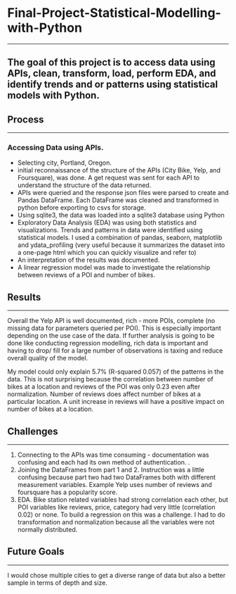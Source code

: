 # Final-Project-Statistical-Modelling-with-Python
---

## The goal of this project is to access data using APIs, clean, transform, load, perform EDA, and identify trends and or patterns using statistical models with Python.

## Process
---
### Accessing Data using APIs.
- Selecting city, Portland, Oregon. 
- initial reconnaissance of the structure of the APIs (City Bike, Yelp, and Foursquare), was done. A get request was sent for each API to understand the structure of the data returned.
- APIs were queried and the response json files were parsed to create and Pandas DataFrame. Each DataFrame was cleaned and transformed in python before exporting to csvs for storage.
- Using sqlite3, the data was loaded into a sqlite3 database using Python
- Exploratory Data Analysis (EDA) was using both statistics and visualizations. Trends and patterns in data were identified using statistical models. I used a combination of pandas, seaborn, matplotlib and ydata_profiling (very useful because it summarizes the dataset into a one-page html which you can quickly visualize and refer to)
- An interpretation of the results was documented.
- A linear regression model was made to investigate the relationship between reviews of a POI and number of bikes.

## Results
---
Overall the Yelp API is well documented, rich - more POIs, complete (no missing data for parameters queried per POI). This is especially important depending on the use case of the data. If further analysis is going to be done like conducting regression modelling, rich data is important and having to drop/ fill for a large number of observations is taxing and reduce overall quality of the model.

My model could only explain 5.7% (R-squared 0.057) of the patterns in the data. This is not surprising because the correlation between number of bikes at a location and reviews of the POI was only 0.23 even after normalization. Number of reviews does affect number of bikes at a particular location. A unit increase in reviews will have a positive impact on number of bikes at a location.


## Challenges
---
1. Connecting to the APIs was time consuming - documentation was confusing and each had its own method of authentication. .
2. Joining the DataFrames from part 1 and 2. Instruction was a little confusing because part two had two DataFrames both with different measurement variables. Example Yelp uses number of reviews and foursquare has a popularity score.
3. EDA. Bike station related variables had strong correlation each other, but POI variables like reviews, price, category had very little (correlation 0.02) or none. To build a regression on this was a challenge. I had to do transformation and normalization because all the variables were not normally distributed.

## Future Goals
---
I would chose multiple cities to get a diverse range of data but also a better sample in terms of depth and size.
